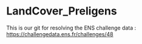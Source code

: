 # LandCover_Preligens

This is our git for resolving the ENS challenge data : https://challengedata.ens.fr/challenges/48

